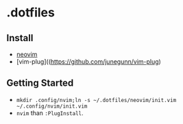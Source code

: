 # .dotfiles

## Install

- [neovim](https://github.com/neovim/neovim/wiki/Installing-Neovim)
- [vim-plug]((https://github.com/junegunn/vim-plug)

## Getting Started

- `mkdir .config/nvim;ln -s ~/.dotfiles/neovim/init.vim ~/.config/nvim/init.vim`
- `nvim` than `:PlugInstall`.


